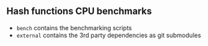 
Hash functions CPU benchmarks
-----------------------------

- `bench` contains the benchmarking scripts
- `external` contains the 3rd party dependencies as git submodules

